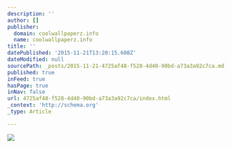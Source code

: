 ```yaml
---
description: ''
author: []
publisher:
  domain: coolwallpaperz.info
  name: coolwallpaperz.info
title: ''
datePublished: '2015-11-21T13:20:15.608Z'
dateModified: null
sourcePath: _posts/2015-11-21-4725af48-f528-4d40-90bd-a73a3a92c7ca.md
published: true
inFeed: true
hasPage: true
inNav: false
url: 4725af48-f528-4d40-90bd-a73a3a92c7ca/index.html
_context: 'http://schema.org'
_type: Article

---
```

![](http://coolwallpaperz.info/user-content/uploads/wall/o/42/architecture-related-1094388.jpg)